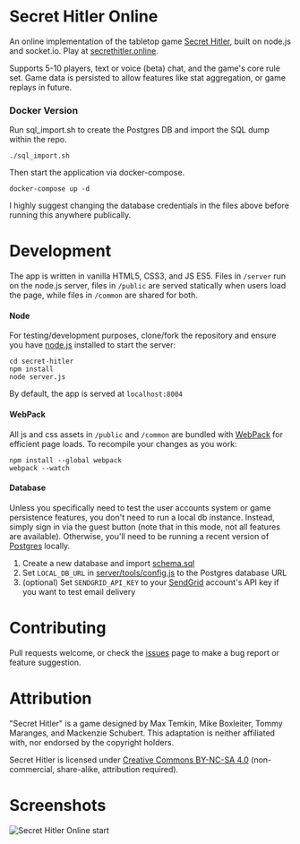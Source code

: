 # Secret Hitler Online
An online implementation of the tabletop game [Secret Hitler](http://secrethitler.com), built on node.js and socket.io. Play at [secrethitler.online](https://secrethitler.online).

Supports 5-10 players, text or voice (beta) chat, and the game's core rule set. Game data is persisted to allow features like stat aggregation, or game replays in future.

### Docker Version

Run sql_import.sh to create the Postgres DB and import the SQL dump within the repo.
```
./sql_import.sh
```
Then start the application via docker-compose.
```
docker-compose up -d
```
I highly suggest changing the database credentials in the files above before running this anywhere publically.

# Development

The app is written in vanilla HTML5, CSS3, and JS ES5. Files in `/server` run on the node.js server, files in `/public` are served statically when users load the page, while files in `/common` are shared for both.

#### Node

For testing/development purposes, clone/fork the repository and ensure you have [node.js](https://nodejs.org/en/) installed to start the server:
```
cd secret-hitler
npm install
node server.js
```

By default, the app is served at `localhost:8004`

#### WebPack

All js and css assets in `/public` and `/common` are bundled with [WebPack](https://webpack.github.io) for efficient page loads. To recompile your changes as you work:
```
npm install --global webpack
webpack --watch
```

#### Database

Unless you specifically need to test the user accounts system or game persistence features, you don't need to run a local db instance. Instead, simply sign in via the guest button (note that in this mode, not all features are available). Otherwise, you'll need to be running a recent version of [Postgres](http://www.postgresql.org) locally.

1. Create a new database and import [schema.sql](schema.sql)
2. Set `LOCAL_DB_URL` in [server/tools/config.js](server/tools/config.js) to the Postgres database URL
3. (optional) Set `SENDGRID_API_KEY` to your [SendGrid](https://sendgrid.com) account's API key if you want to test email delivery

# Contributing

Pull requests welcome, or check the [issues](https://github.com/kylecoburn/secret-hitler/issues) page to make a bug report or feature suggestion.

# Attribution
"Secret Hitler" is a game designed by Max Temkin, Mike Boxleiter, Tommy Maranges, and Mackenzie Schubert. This adaptation is neither affiliated with, nor endorsed by the copyright holders.

Secret Hitler is licensed under [Creative Commons BY-NC-SA 4.0](https://creativecommons.org/licenses/by-nc-sa/4.0/) (non-commercial, share-alike, attribution required).

# Screenshots
![Secret Hitler Online start](http://i.imgur.com/QJ1kEXS.png)
